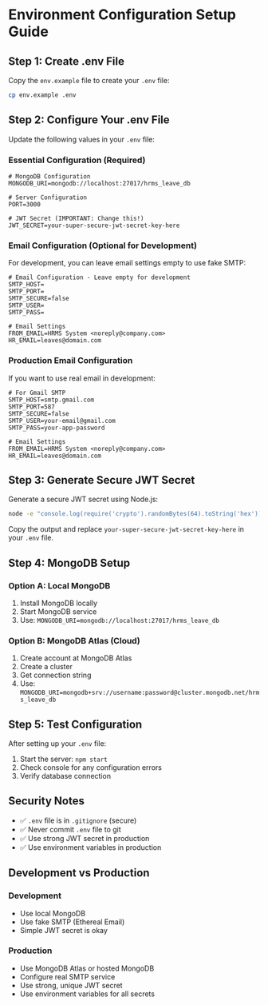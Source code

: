 # Environment Configuration Setup Guide

## Step 1: Create .env File

Copy the `env.example` file to create your `.env` file:

```bash
cp env.example .env
```

## Step 2: Configure Your .env File

Update the following values in your `.env` file:

### Essential Configuration (Required)

```env
# MongoDB Configuration
MONGODB_URI=mongodb://localhost:27017/hrms_leave_db

# Server Configuration
PORT=3000

# JWT Secret (IMPORTANT: Change this!)
JWT_SECRET=your-super-secure-jwt-secret-key-here
```

### Email Configuration (Optional for Development)

For development, you can leave email settings empty to use fake SMTP:

```env
# Email Configuration - Leave empty for development
SMTP_HOST=
SMTP_PORT=
SMTP_SECURE=false
SMTP_USER=
SMTP_PASS=

# Email Settings
FROM_EMAIL=HRMS System <noreply@company.com>
HR_EMAIL=leaves@domain.com
```

### Production Email Configuration

If you want to use real email in development:

```env
# For Gmail SMTP
SMTP_HOST=smtp.gmail.com
SMTP_PORT=587
SMTP_SECURE=false
SMTP_USER=your-email@gmail.com
SMTP_PASS=your-app-password

# Email Settings
FROM_EMAIL=HRMS System <noreply@company.com>
HR_EMAIL=leaves@domain.com
```

## Step 3: Generate Secure JWT Secret

Generate a secure JWT secret using Node.js:

```bash
node -e "console.log(require('crypto').randomBytes(64).toString('hex'))"
```

Copy the output and replace `your-super-secure-jwt-secret-key-here` in your `.env` file.

## Step 4: MongoDB Setup

### Option A: Local MongoDB
1. Install MongoDB locally
2. Start MongoDB service
3. Use: `MONGODB_URI=mongodb://localhost:27017/hrms_leave_db`

### Option B: MongoDB Atlas (Cloud)
1. Create account at MongoDB Atlas
2. Create a cluster
3. Get connection string
4. Use: `MONGODB_URI=mongodb+srv://username:password@cluster.mongodb.net/hrms_leave_db`

## Step 5: Test Configuration

After setting up your `.env` file:

1. Start the server: `npm start`
2. Check console for any configuration errors
3. Verify database connection

## Security Notes

- ✅ `.env` file is in `.gitignore` (secure)
- ✅ Never commit `.env` file to git
- ✅ Use strong JWT secret in production
- ✅ Use environment variables in production

## Development vs Production

### Development
- Use local MongoDB
- Use fake SMTP (Ethereal Email)
- Simple JWT secret is okay

### Production
- Use MongoDB Atlas or hosted MongoDB
- Configure real SMTP service
- Use strong, unique JWT secret
- Use environment variables for all secrets 